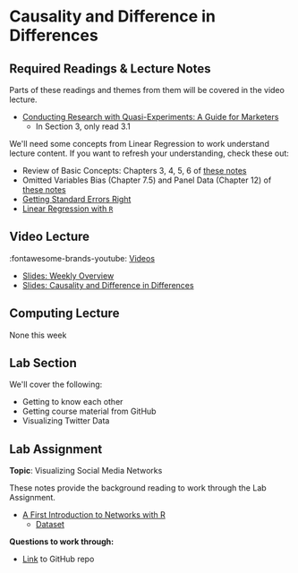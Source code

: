 # Causality and Difference in Differences

## Required Readings & Lecture Notes

Parts of these readings and themes from them will be covered in the video lecture.

* [Conducting Research with Quasi-Experiments: A Guide for Marketers][goldfarb-tucker]
    * In Section 3, only read 3.1

We'll need some concepts from Linear Regression to work understand lecture content. 
If you want to refresh your understanding, check these out:

* Review of Basic Concepts: Chapters 3, 4, 5, 6 of [these notes](https://scpoecon.github.io/ScPoEconometrics/)
* Omitted Variables Bias (Chapter 7.5) and Panel Data (Chapter 12) of [these notes](https://scpoecon.github.io/ScPoEconometrics/)
* [Getting Standard Errors Right][regression-errors]
* [Linear Regression with `R`][regression-r]

## Video Lecture

<!-- Coming Soon -->

:fontawesome-brands-youtube: [Videos](https://www.youtube.com/watch?v=lRQP68g4GFo&list=PL9QkA7C7GRGUpaABa4pFqLoabS-DPj5b_&pp=gAQBiAQB)

* [Slides: Weekly Overview][week-overview]
* [Slides: Causality and Difference in Differences][lecture-slides-02]
<!-- * Videos as a [playlist](https://www.youtube.com/watch?v=rgMEMeiGETk&list=PL9QkA7C7GRGWAnmrkW5cFjbN-kkqWuVrX) -->

## Computing Lecture 

None this week

## Lab Section

We'll cover the following:

* Getting to know each other
* Getting course material from GitHub
* Visualizing Twitter Data <!---(GitHub repo [here][smwa-cl01]) --->
    <!-- * Instructor Code (GitHub repo) -[here][smwa-cl01-ans]) - -->



## Lab Assignment

**Topic**: Visualizing Social Media Networks


These notes provide the background reading to work through the Lab Assignment.

* [A First Introduction to Networks with R][lecture-networks]
    * [Dataset][lecture-networks-data]
<!-- * [Introduction to the Twitter API and rtweet][lecture-rtweet] -->


**Questions to work through:** 

<!-- * [PDF][lab-01-q] -->
* [Link][lab-01-gh] to GitHub repo
<!-- * [Suggested Solutions][lab-01-s] -->

<!-- * [Link][lab-02] to GitHub repository 
    * Questions with an answer template contained in repo
* [Partial Solutions][lab-02-s] -->

[goldfarb-tucker]: https://papers.ssrn.com/sol3/papers.cfm?abstract_id=2420920

[regression-errors]: ../assets/lectures/week-02/regression-standard-errors.pdf
[regression-r]: ../assets/lectures/week-02/regression-r.pdf

[lecture-slides-02]: ../assets/lectures/week-02/week-02-slides.pdf
[week-overview]: ../assets/lectures/week-02/week-02-overview.pdf

[lab-02]: https://github.com/tisem-digital-marketing/smwa-lab-02
[lab-02-s]: ../assets/labs/lab-02_solution.pdf

[lab-01-q]: ../assets/labs/lab-01_question.pdf
[lab-01-gh]: https://github.com/tisem-digital-marketing/smwa-lab-01
[lab-01-s]: ../assets/labs/lab-01_solution.pdf

[lecture-networks]: ../assets/lectures/week-01/intro-networks.pdf
[lecture-networks-data]: ../assets/lectures/week-01/networks-lecture-data.zip